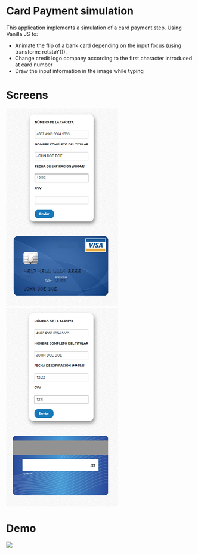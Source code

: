 # Card Payment simulation 

This application implements a simulation of a card payment step. Using Vanilla JS to:
- Animate the flip of a bank card depending on the input focus (using  transform: rotateY()).
- Change credit logo company according to the first character introduced at card number
- Draw the input information in the image while typing

# Screens

<img  alt="front-card" src="https://github.com/GuilleAngulo/pago-tarjeta/blob/master/front-card.png"> <img  alt="back-card" src="https://github.com/GuilleAngulo/pago-tarjeta/blob/master/back-card.png">

# Demo

![](https://github.com/GuilleAngulo/pago-tarjeta/blob/master/pago-tarjeta.gif)

